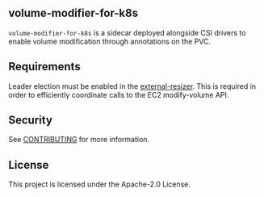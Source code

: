 ## volume-modifier-for-k8s

`volume-modifier-for-k8s` is a sidecar deployed alongside CSI drivers to enable volume modification through annotations on the PVC.

## Requirements

Leader election must be enabled in the [external-resizer](https://github.com/kubernetes-csi/external-resizer). This is required in order to efficiently coordinate calls to the EC2 modify-volume API.

## Security

See [CONTRIBUTING](CONTRIBUTING.md#security-issue-notifications) for more information.

## License

This project is licensed under the Apache-2.0 License.

